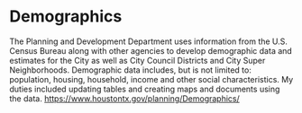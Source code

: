 # Demographics
The Planning and Development Department uses information from the U.S. Census Bureau along with other agencies to develop demographic data and estimates for the City as well as City Council Districts and City Super Neighborhoods. Demographic data includes, but is not limited to: population, housing, household, income and other social characteristics. My duties included updating tables and creating maps and documents using the data.
https://www.houstontx.gov/planning/Demographics/
